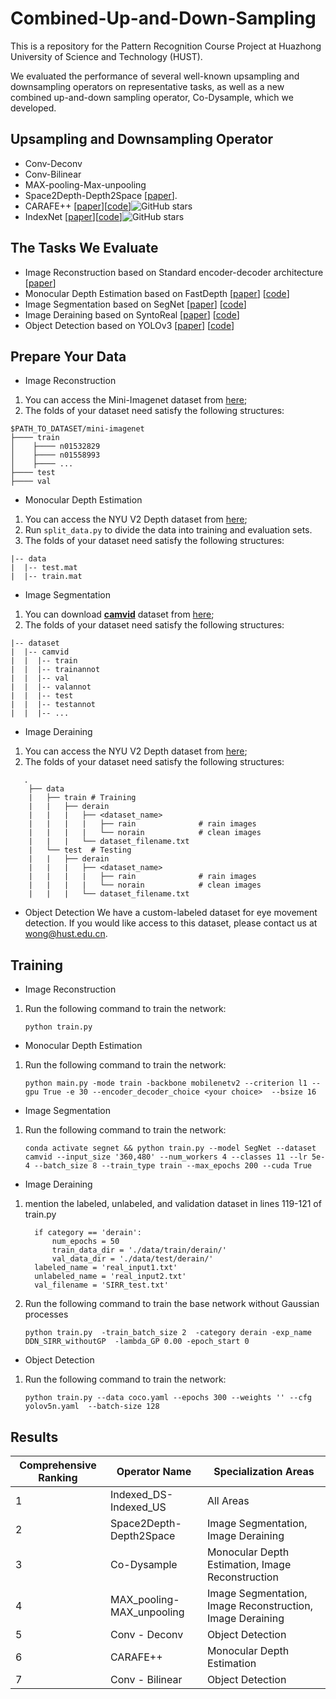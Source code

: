 # Combined-Up-and-Down-Sampling

This is a repository for the Pattern Recognition Course Project at Huazhong University of Science and Technology (HUST).

We evaluated the performance of several well-known upsampling and downsampling operators on representative tasks, as well as a new combined up-and-down sampling operator, Co-Dysample, which we developed.



## Upsampling and Downsampling Operator
- Conv-Deconv
- Conv-Bilinear
- MAX-pooling-Max-unpooling
- Space2Depth-Depth2Space  [[paper](https://www.cv-foundation.org/openaccess/content_cvpr_2016/papers/Shi_Real-Time_Single_Image_CVPR_2016_paper.pdf)].
- CARAFE++ [[paper](https://arxiv.org/pdf/2012.04733.pdf)][[code](https://github.com/open-mmlab/mmdetection)]![GitHub stars](http://img.shields.io/github/stars/open-mmlab/mmdetection.svg?logo=github&label=Stars)
- IndexNet [[paper](https://arxiv.org/pdf/1908.09895v2.pdf)][[code](https://github.com/poppinace/indexnet_matting)]![GitHub stars](http://img.shields.io/github/stars/poppinace/indexnet_matting.svg?logo=github&label=Stars)


## The Tasks We Evaluate
- Image Reconstruction based on Standard encoder-decoder architecture [[paper](https://arxiv.org/pdf/1908.09895v2.pdf)]
- Monocular Depth Estimation based on FastDepth [[paper](https://arxiv.org/pdf/1903.03273)] [[code](https://github.com/dwofk/fast-depth)]
- Image Segmentation based on SegNet [[paper](https://arxiv.org/pdf/1511.00561)] [[code](https://github.com/xiaoyufenfei/Efficient-Segmentation-Networks)]
- Image Deraining based on SyntoReal [[paper](https://arxiv.org/pdf/2006.05580)] [[code](https://github.com/rajeevyasarla/Syn2Real)]
- Object Detection based on YOLOv3 [[paper](https://arxiv.org/abs/1804.02767)] [[code](https://github.com/ultralytics/yolov3)]


## Prepare Your Data
- Image Reconstruction 
1. You can access the Mini-Imagenet dataset  from [here](https://lyy.mpi-inf.mpg.de/mtl/download/Lmzjm9tX.html); 
2. The folds of your dataset need satisfy the following structures: 

````
$PATH_TO_DATASET/mini-imagenet
├──── train
│    ├──── n01532829
│    ├──── n01558993
│    ├──── ...
├──── test
├──── val
````
- Monocular Depth Estimation 
1. You can access the NYU V2 Depth dataset from [here](http://horatio.cs.nyu.edu/mit/silberman/nyu_depth_v2/nyu_depth_v2_labeled.mat);
2. Run `split_data.py` to divide the data into training and evaluation sets.
3. The folds of your dataset need satisfy the following structures: 

```
|-- data
|  |-- test.mat
|  |-- train.mat

```

- Image Segmentation
1. You can download [**camvid**](http://mi.eng.cam.ac.uk/research/projects/VideoRec/CamVid/) dataset from [here](https://github.com/alexgkendall/SegNet-Tutorial/tree/master/CamVid);
2. The folds of your dataset need satisfy the following structures: 

```
|-- dataset
|  |-- camvid
|  |  |-- train
|  |  |-- trainannot
|  |  |-- val
|  |  |-- valannot
|  |  |-- test
|  |  |-- testannot
|  |  |-- ...

```

- Image Deraining
1. You can access the NYU V2 Depth dataset from [here](https://pan.baidu.com/s/1SR7yULy0VZ_JZ4Vawqs7gg#list/path=%2F?qq-pf-to=pcqq.c2c);
2. The folds of your dataset need satisfy the following structures: 

```
   .
    ├── data 
    |   ├── train # Training  
    |   |   ├── derain        
    |   |   |   ├── <dataset_name>   
    |   |   |   |   ├── rain              # rain images 
    |   |   |   |   └── norain            # clean images
    |   |   |   └── dataset_filename.txt
    |   └── test  # Testing
    |   |   ├── derain         
    |   |   |   ├── <dataset_name>          
    |   |   |   |   ├── rain              # rain images 
    |   |   |   |   └── norain            # clean images
    |   |   |   └── dataset_filename.txt

```
- Object Detection
We have a custom-labeled dataset for eye movement detection. If you would like access to this dataset, please contact us at [wong@hust.edu.cn](mailto:wong@hust.edu.cn).

## Training
- Image Reconstruction
1. Run the following command to train the network:
     ```
    python train.py
     ```
  
- Monocular Depth Estimation
1. Run the following command to train the network:
     ```
    python main.py -mode train -backbone mobilenetv2 --criterion l1 --gpu True -e 30 --encoder_decoder_choice <your choice>  --bsize 16
     ```
- Image Segmentation
1. Run the following command to train the network:
     ```
     conda activate segnet && python train.py --model SegNet --dataset camvid --input_size '360,480' --num_workers 4 --classes 11 --lr 5e-4 --batch_size 8 --train_type train --max_epochs 200 --cuda True
     ```
- Image Deraining
1. mention the labeled, unlabeled, and validation dataset in lines 119-121 of train.py
     ```
       if category == 'derain':
           num_epochs = 50
           train_data_dir = './data/train/derain/'
           val_data_dir = './data/test/derain/'
       labeled_name = 'real_input1.txt'
       unlabeled_name = 'real_input2.txt'
       val_filename = 'SIRR_test.txt'
    ``` 
2. Run the following command to train the base network without Gaussian processes
    ```
    python train.py  -train_batch_size 2  -category derain -exp_name DDN_SIRR_withoutGP  -lambda_GP 0.00 -epoch_start 0
    ```
- Object Detection
1. Run the following command to train the network:
     ```
   python train.py --data coco.yaml --epochs 300 --weights '' --cfg yolov5n.yaml  --batch-size 128
     ```

## Results
| Comprehensive Ranking | Operator Name              | Specialization Areas            |
|-----------------------|----------------------------|----------------------------------|
| 1                     | Indexed_DS-Indexed_US      | All Areas                       |
| 2                     | Space2Depth-Depth2Space    | Image Segmentation, Image Deraining |
| 3                     | Co-Dysample                | Monocular Depth Estimation, Image Reconstruction |
| 4                     | MAX_pooling-MAX_unpooling  | Image Segmentation, Image Reconstruction, Image Deraining |
| 5                     | Conv - Deconv              | Object Detection                |
| 6                     | CARAFE++                   | Monocular Depth Estimation                |
| 7                     | Conv - Bilinear            | Object Detection                |


